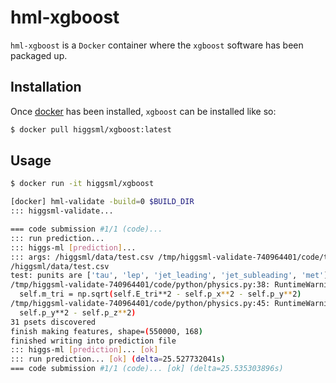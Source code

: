hml-xgboost
===========

``hml-xgboost`` is a ``Docker`` container where the ``xgboost``
software has been packaged up.

## Installation

Once [docker](https://docs.docker.com/installation/) has been
installed, ``xgboost`` can be installed like so:

```sh
$ docker pull higgsml/xgboost:latest
```

## Usage

```sh
$ docker run -it higgsml/xgboost

[docker] hml-validate -build=0 $BUILD_DIR
::: higgsml-validate...

=== code submission #1/1 (code)...
::: run prediction...
::: higgs-ml [prediction]...
::: args: /higgsml/data/test.csv /tmp/higgsml-validate-740964401/code/trained.dat /tmp/higgsml-validate-740964401/code/.higgsml-work/submission.csv
/higgsml/data/test.csv
test: punits are ['tau', 'lep', 'jet_leading', 'jet_subleading', 'met']
/tmp/higgsml-validate-740964401/code/python/physics.py:38: RuntimeWarning: invalid value encountered in sqrt
  self.m_tri = np.sqrt(self.E_tri**2 - self.p_x**2 - self.p_y**2)
/tmp/higgsml-validate-740964401/code/python/physics.py:45: RuntimeWarning: invalid value encountered in sqrt
  self.p_y**2 - self.p_z**2)
31 psets discovered
finish making features, shape=(550000, 168)
finished writing into prediction file
::: higgs-ml [prediction]... [ok]
::: run prediction... [ok] (delta=25.527732041s)
=== code submission #1/1 (code)... [ok] (delta=25.535303896s)
```
